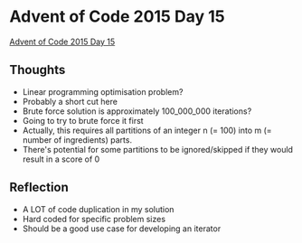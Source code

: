 # Advent of Code 2015 Day 15

[Advent of Code 2015 Day 15](https://adventofcode.com/2015/day/15)

## Thoughts

- Linear programming optimisation problem?
- Probably a short cut here
- Brute force solution is approximately 100_000_000 iterations?
- Going to try to brute force it first
- Actually, this requires all partitions of an integer n (= 100) into m (=
  number of ingredients) parts.
- There's potential for some partitions to be ignored/skipped if they would
  result in a score of 0

## Reflection

- A LOT of code duplication in my solution
- Hard coded for specific problem sizes
- Should be a good use case for developing an iterator
